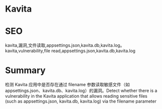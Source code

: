 # Kavita
# SEO
kavita,漏洞,文件读取,appsettings.json,kavita.db,kavita.log。kavita,vulnerability,file read,appsettings.json,kavita.db,kavita.log
# Summary
检测 Kavita 应用中是否存在通过 filename 参数读取敏感文件（如 appsettings.json、kavita.db、kavita.log）的漏洞。Detect whether there is a vulnerability in the Kavita application that allows reading sensitive files (such as appsettings.json, kavita.db, kavita.log) via the filename parameter

